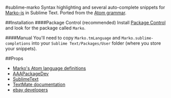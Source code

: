 #sublime-marko
Syntax highlighting and several auto-complete snippets for [Marko-js](https://github.com/marko-js/marko) in Sublime Text. Ported from the [Atom grammar](https://github.com/marko-js/atom-language-marko).

##Installation
####Package Control (recommended)
Install [Package Control](https://packagecontrol.io/) and look for the package called `Marko`.

####Manual
You'll need to copy `Marko.tmLanguage` and `Marko.sublime-completions` into your `Sublime Text/Packages/User` folder (where you store your snippets). 

##Props
- [Marko's Atom language definitions](https://github.com/marko-js/atom-language-marko)
- [AAAPackageDev](https://bitbucket.org/guillermooo/aaapackagedev)
- [SublimeText](http://www.sublimetext.com/)
- [TextMate documentation](https://manual.macromates.com/en/language_grammars)
- [ebay developers](https://go.developer.ebay.com/)
